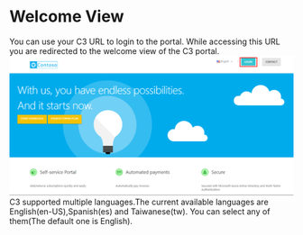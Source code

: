 
# Welcome View  
You can use your C3 URL to login to the portal. While accessing this URL you are redirected to the welcome view of the C3 portal.
<img src="/images/Welcome-View.png">  
C3 supported multiple languages.The current available languages are English(en-US),Spanish(es) and Taiwanese(tw). You can select any of them(The default one is English).


